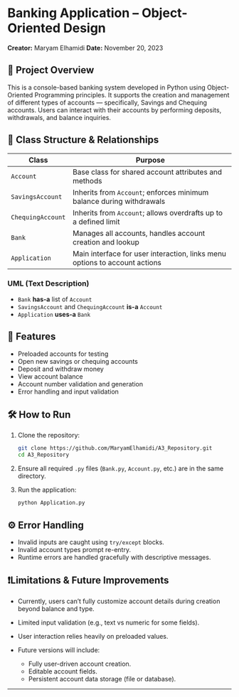 # Banking Application – Object-Oriented Design

**Creator:** Maryam Elhamidi
**Date:** November 20, 2023

## 📌 Project Overview

This is a console-based banking system developed in Python using Object-Oriented Programming principles. It supports the creation and management of different types of accounts — specifically, Savings and Chequing accounts. Users can interact with their accounts by performing deposits, withdrawals, and balance inquiries.

## 🧱 Class Structure & Relationships

| Class             | Purpose                                                                    |
| ----------------- | -------------------------------------------------------------------------- |
| `Account`         | Base class for shared account attributes and methods                       |
| `SavingsAccount`  | Inherits from `Account`; enforces minimum balance during withdrawals       |
| `ChequingAccount` | Inherits from `Account`; allows overdrafts up to a defined limit           |
| `Bank`            | Manages all accounts, handles account creation and lookup                  |
| `Application`     | Main interface for user interaction, links menu options to account actions |

### UML (Text Description)

* `Bank` **has-a** list of `Account`
* `SavingsAccount` and `ChequingAccount` **is-a** `Account`
* `Application` **uses-a** `Bank`

## 🚀 Features

* Preloaded accounts for testing
* Open new savings or chequing accounts
* Deposit and withdraw money
* View account balance
* Account number validation and generation
* Error handling and input validation

## 🛠 How to Run

1. Clone the repository:

   ```bash
   git clone https://github.com/MaryamElhamidi/A3_Repository.git
   cd A3_Repository
   ```
2. Ensure all required `.py` files (`Bank.py`, `Account.py`, etc.) are in the same directory.
3. Run the application:

   ```bash
   python Application.py
   ```

## ⚙️ Error Handling

* Invalid inputs are caught using `try/except` blocks.
* Invalid account types prompt re-entry.
* Runtime errors are handled gracefully with descriptive messages.

## ❗Limitations & Future Improvements

* Currently, users can’t fully customize account details during creation beyond balance and type.
* Limited input validation (e.g., text vs numeric for some fields).
* User interaction relies heavily on preloaded values.
* Future versions will include:

  * Fully user-driven account creation.
  * Editable account fields.
  * Persistent account data storage (file or database).

---
